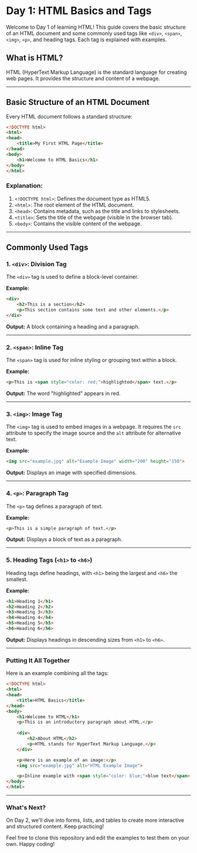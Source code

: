 # Day 1: HTML Basics and Tags

Welcome to Day 1 of learning HTML! This guide covers the basic structure of an HTML document and some commonly used tags like `<div>`, `<span>`, `<img>`, `<p>`, and heading tags. Each tag is explained with examples.

## What is HTML?
HTML (HyperText Markup Language) is the standard language for creating web pages. It provides the structure and content of a webpage.

---

## Basic Structure of an HTML Document
Every HTML document follows a standard structure:

```html
<!DOCTYPE html>
<html>
<head>
    <title>My First HTML Page</title>
</head>
<body>
    <h1>Welcome to HTML Basics</h1>
</body>
</html>
```

### Explanation:
1. `<!DOCTYPE html>`: Defines the document type as HTML5.
2. `<html>`: The root element of the HTML document.
3. `<head>`: Contains metadata, such as the title and links to stylesheets.
4. `<title>`: Sets the title of the webpage (visible in the browser tab).
5. `<body>`: Contains the visible content of the webpage.

---

## Commonly Used Tags

### 1. `<div>`: Division Tag
The `<div>` tag is used to define a block-level container.

**Example:**
```html
<div>
    <h2>This is a section</h2>
    <p>This section contains some text and other elements.</p>
</div>
```
**Output:** A block containing a heading and a paragraph.

---

### 2. `<span>`: Inline Tag
The `<span>` tag is used for inline styling or grouping text within a block.

**Example:**
```html
<p>This is <span style="color: red;">highlighted</span> text.</p>
```
**Output:** The word "highlighted" appears in red.

---

### 3. `<img>`: Image Tag
The `<img>` tag is used to embed images in a webpage. It requires the `src` attribute to specify the image source and the `alt` attribute for alternative text.

**Example:**
```html
<img src="example.jpg" alt="Example Image" width="200" height="150">
```
**Output:** Displays an image with specified dimensions.

---

### 4. `<p>`: Paragraph Tag
The `<p>` tag defines a paragraph of text.

**Example:**
```html
<p>This is a simple paragraph of text.</p>
```
**Output:** Displays a block of text as a paragraph.

---

### 5. Heading Tags (`<h1>` to `<h6>`)
Heading tags define headings, with `<h1>` being the largest and `<h6>` the smallest.

**Example:**
```html
<h1>Heading 1</h1>
<h2>Heading 2</h2>
<h3>Heading 3</h3>
<h4>Heading 4</h4>
<h5>Heading 5</h5>
<h6>Heading 6</h6>
```
**Output:** Displays headings in descending sizes from `<h1>` to `<h6>`.

---

### Putting It All Together
Here is an example combining all the tags:

```html
<!DOCTYPE html>
<html>
<head>
    <title>HTML Basics</title>
</head>
<body>
    <h1>Welcome to HTML</h1>
    <p>This is an introductory paragraph about HTML.</p>
    
    <div>
        <h2>About HTML</h2>
        <p>HTML stands for HyperText Markup Language.</p>
    </div>

    <p>Here is an example of an image:</p>
    <img src="example.jpg" alt="HTML Example Image">

    <p>Inline example with <span style="color: blue;">blue text</span>.</p>
</body>
</html>
```

---

### What's Next?
On Day 2, we'll dive into forms, lists, and tables to create more interactive and structured content. Keep practicing!

Feel free to clone this repository and edit the examples to test them on your own. Happy coding!
